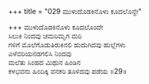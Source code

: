 +++
title = "029 ಮುಳುದೊಡಕಿನೊಳು ಕೂದಲೊನ್ದೇ"

+++
ಮುಳುದೊಡಕಿನೊಳು ಕೂದಲೊಂದೇ  
ಸಿಲುಕಿ ನಿಂದವು ಚಮರಿಮೃಗ ಮರಿ  
ಗಳಿಗೆ ಮೊಲೆಗೊಡುತಿರುಕಿನಲಿ ಹುದುಗಿದವು ಹುಲ್ಲೆಗಳು   
ಎಳೆವರಿಯನಡಗಲಿಸಿ ನಿಂದವು  
ಮಲೆತು ಸಿಂಹದ ಮಿಥುನ ಹಿಂಡಿನ  
ಕಳಭವನು ಹಿಂದಿಕ್ಕಿ ವನಕರಿ ತೂಳಿದವು ಪಡೆಯ       ॥29॥